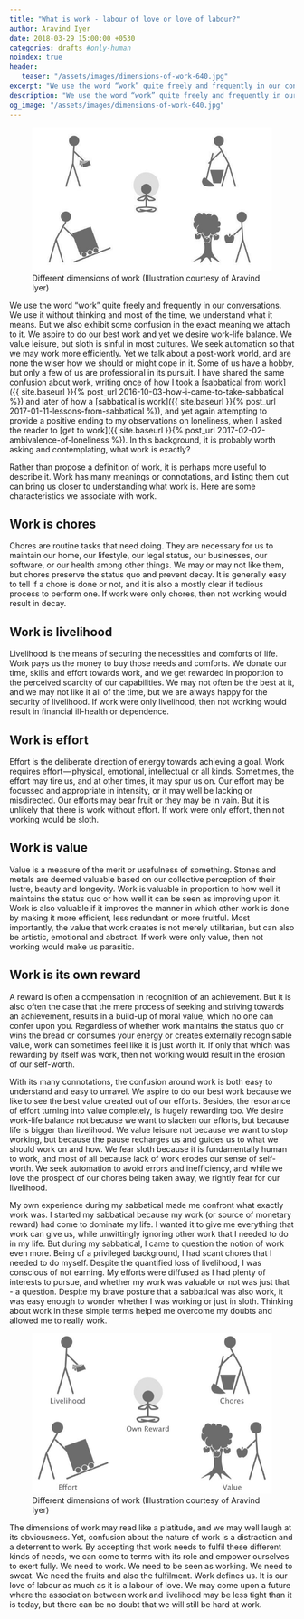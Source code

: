 ```yaml
---
title: "What is work - labour of love or love of labour?"
author: Aravind Iyer
date: 2018-03-29 15:00:00 +0530
categories: drafts #only-human
noindex: true
header:
   teaser: "/assets/images/dimensions-of-work-640.jpg"
excerpt: "We use the word “work” quite freely and frequently in our conversations. But it is probably worth asking and contemplating, what work is exactly? We need to work. We need to be seen as working. We need to sweat. We need the fruits and also the fulfilment. Work defines us. It is our love of labour as much as it is a labour of love."
description: "We use the word “work” quite freely and frequently in our conversations. But it is probably worth asking and contemplating, what work is exactly? We need to work. We need to be seen as working. We need to sweat. We need the fruits and also the fulfilment. Work defines us. It is our love of labour as much as it is a labour of love."
og_image: "/assets/images/dimensions-of-work-640.jpg"
---
```

<figure>
   <a href="/assets/images/dimensions-of-work.jpg">
      <img src="/assets/images/dimensions-of-work-640.jpg" alt="Symbols denoting different dimensions of work">
   </a>
   <figcaption>Different dimensions of work (Illustration courtesy of Aravind Iyer)</figcaption>
</figure>

We use the word “work” quite freely and frequently in our conversations. We use it without thinking and most of the time, we understand what it means. But we also exhibit some confusion in the exact meaning we attach to it. We aspire to do our best work and yet we desire work-life balance. We value leisure, but sloth is sinful in most cultures. We seek automation so that we may work more efficiently. Yet we talk about a post-work world, and are none the wiser how we should or might cope in it. Some of us have a hobby, but only a few of us are professional in its pursuit. I have shared the same confusion about work, writing once of how I took a [sabbatical from work]({{ site.baseurl }}{% post_url 2016-10-03-how-i-came-to-take-sabbatical %}) and later of how a [sabbatical is work]({{ site.baseurl }}{% post_url 2017-01-11-lessons-from-sabbatical %}), and yet again attempting to provide a positive ending to my observations on loneliness, when I asked the reader to [get to work]({{ site.baseurl }}{% post_url 2017-02-02-ambivalence-of-loneliness %}). In this background, it is probably worth asking and contemplating, what work is exactly?

Rather than propose a definition of work, it is perhaps more useful to describe it. Work has many meanings or connotations, and listing them out can bring us closer to understanding what work is. Here are some characteristics we associate with work.

## Work is chores

Chores are routine tasks that need doing. They are necessary for us to maintain our home, our lifestyle, our legal status, our businesses, our software, or our health among other things. We may or may not like them, but chores preserve the status quo and prevent decay. It is generally easy to tell if a chore is done or not, and it is also a mostly clear if tedious process to perform one. If work were only chores, then not working would result in decay.

## Work is livelihood

Livelihood is the means of securing the necessities and comforts of life. Work pays us the money to buy those needs and comforts. We donate our time, skills and effort towards work, and we get rewarded in proportion to the perceived scarcity of our capabilities. We may not often be the best at it, and we may not like it all of the time, but we are always happy for the security of livelihood. If work were only livelihood, then not working would result in financial ill-health or dependence.

## Work is effort

Effort is the deliberate direction of energy towards achieving a goal. Work requires effort — physical, emotional, intellectual or all kinds. Sometimes, the effort may tire us, and at other times, it may spur us on. Our effort may be focussed and appropriate in intensity, or it may well be lacking or misdirected. Our efforts may bear fruit or they may be in vain. But it is unlikely that there is work without effort. If work were only effort, then not working would be sloth.

## Work is value

Value is a measure of the merit or usefulness of something. Stones and metals are deemed valuable based on our collective perception of their lustre, beauty and longevity. Work is valuable in proportion to how well it maintains the status quo or how well it can be seen as improving upon it. Work is also valuable if it improves the manner in which other work is done by making it more efficient, less redundant or more fruitful. Most importantly, the value that work creates is not merely utilitarian, but can also be artistic, emotional and abstract. If work were only value, then not working would make us parasitic.

## Work is its own reward

A reward is often a compensation in recognition of an achievement. But it is also often the case that the mere process of seeking and striving towards an achievement, results in a build-up of moral value, which no one can confer upon you. Regardless of whether work maintains the status quo or wins the bread or consumes your energy or creates externally recognisable value, work can sometimes feel like it is just worth it. If only that which was rewarding by itself was work, then not working would result in the erosion of our self-worth.

With its many connotations, the confusion around work is both easy to understand and easy to unravel. We aspire to do our best work because we like to see the best value created out of our efforts. Besides, the resonance of effort turning into value completely, is hugely rewarding too. We desire work-life balance not because we want to slacken our efforts, but because life is bigger than livelihood. We value leisure not because we want to stop working, but because the pause recharges us and guides us to what we should work on and how. We fear sloth because it is fundamentally human to work, and most of all because lack of work erodes our sense of self-worth. We seek automation to avoid errors and inefficiency, and while we love the prospect of our chores being taken away, we rightly fear for our livelihood.

My own experience during my sabbatical made me confront what exactly work was. I started my sabbatical because my work (or source of monetary reward) had come to dominate my life. I wanted it to give me everything that work can give us, while unwittingly ignoring other work that I needed to do in my life. But during my sabbatical, I came to question the notion of work even more. Being of a privileged background, I had scant chores that I needed to do myself. Despite the quantified loss of livelihood, I was conscious of not earning. My efforts were diffused as I had plenty of interests to pursue, and whether my work was valuable or not was just that - a question. Despite my brave posture that a sabbatical was also work, it was easy enough to wonder whether I was working or just in sloth. Thinking about work in these simple terms helped me overcome my doubts and allowed me to really work.

<figure>
   <a href="/assets/images/dimensions-of-work-labelled.jpg">
      <img src="/assets/images/dimensions-of-work-labelled-640.jpg" alt="Symbols denoting different dimensions of work">
   </a>
   <figcaption>Different dimensions of work (Illustration courtesy of Aravind Iyer)</figcaption>
</figure>

The dimensions of work may read like a platitude, and we may well laugh at its obviousness. Yet, confusion about the nature of work is a distraction and a deterrent to work. By accepting that work needs to fulfil these different kinds of needs, we can come to terms with its role and empower ourselves to exert fully. We need to work. We need to be seen as working. We need to sweat. We need the fruits and also the fulfilment. Work defines us. It is our love of labour as much as it is a labour of love. We may come upon a future where the association between work and livelihood may be less tight than it is today, but there can be no doubt that we will still be hard at work.
